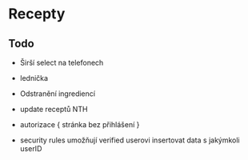 # Recepty

## Todo



   + Širší select na telefonech
   + lednička
   + Odstranění ingrediencí
   + update receptů NTH


   + autorizace {
      stránka bez přihlášení
   }


   + security rules umožňují verified userovi insertovat data s jakýmkoli userID
